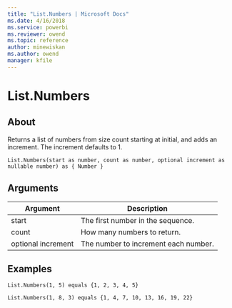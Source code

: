 ```yaml
---
title: "List.Numbers | Microsoft Docs"
ms.date: 4/16/2018
ms.service: powerbi
ms.reviewer: owend
ms.topic: reference
author: minewiskan
ms.author: owend
manager: kfile
---
```

# List.Numbers

  
## About  
Returns a list of numbers from size count starting at initial, and adds an increment.  The increment defaults to 1.  
  
```  
List.Numbers(start as number, count as number, optional increment as nullable number) as { Number }  
```  
  
## Arguments  
  
|Argument|Description|  
|------------|---------------|  
|start|The first number in the sequence.|  
|count|How many numbers to return.|  
|optional increment|The number to increment each number.|  
  
## Examples  
  
```  
List.Numbers(1, 5) equals {1, 2, 3, 4, 5}  
```  
  
```  
List.Numbers(1, 8, 3) equals {1, 4, 7, 10, 13, 16, 19, 22}  
```  
